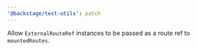 ```yaml
---
'@backstage/test-utils': patch
---
```


Allow `ExternalRouteRef` instances to be passed as a route ref to `mountedRoutes`.
